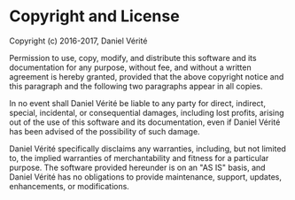 # Copyright and License

Copyright (c) 2016-2017, Daniel Vérité

Permission to use, copy, modify, and distribute this software and its documentation for any purpose, without fee, and without a written agreement is hereby granted, provided that the above copyright notice and this paragraph and the following two paragraphs appear in all copies.

In no event shall Daniel Vérité be liable to any party for direct, indirect, special, incidental, or consequential damages, including lost profits, arising out of the use of this software and its documentation, even if Daniel Vérité has been advised of the possibility of such damage.

Daniel Vérité specifically disclaims any warranties, including, but not limited to, the implied warranties of merchantability and fitness for a particular purpose. The software provided hereunder is on an "AS IS" basis, and Daniel Vérité has no obligations to provide maintenance, support, updates, enhancements, or modifications.

